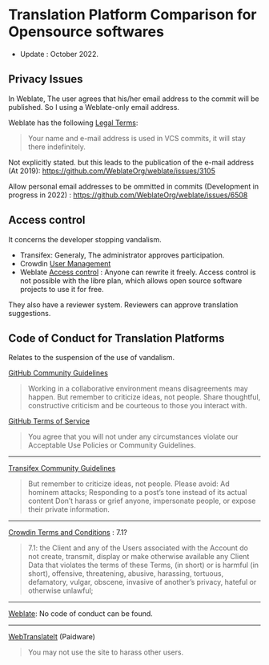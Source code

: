 # Translation Platform Comparison for Opensource softwares

* Update : October 2022.

## Privacy Issues

In Weblate, The user agrees that his/her email address to the commit will be published. So I using a Weblate-only email address.

Weblate has the following [Legal Terms](https://hosted.weblate.org/legal/):
> Your name and e-mail address is used in VCS commits, it will stay there indefinitely.

Not explicitly stated. but this leads to the publication of the e-mail address (At 2019): https://github.com/WeblateOrg/weblate/issues/3105

Allow personal email addresses to be ommitted in commits (Development in progress in 2022) : https://github.com/WeblateOrg/weblate/issues/6508

## Access control
It concerns the developer stopping vandalism.

* Transifex: Generaly, The administrator approves participation.
* Crowdin [User Management](https://support.crowdin.com/enterprise/user-management/)
* Weblate [Access control](https://docs.weblate.org/en/latest/admin/access.html#access-control) : Anyone can rewrite it freely. Access control is not possible with the libre plan, which allows open source software projects to use it for free.

They also have a reviewer system. Reviewers can approve translation suggestions.

## Code of Conduct for Translation Platforms
Relates to the suspension of the use of vandalism.

[GitHub Community Guidelines](https://docs.github.com/en/site-policy/github-terms/github-community-guidelines)
> Working in a collaborative environment means disagreements may happen. But remember to criticize ideas, not people. Share thoughtful, constructive criticism and be courteous to those you interact with.

[GitHub Terms of Service](https://docs.github.com/en/site-policy/github-terms/github-terms-of-service#c-acceptable-use)
> You agree that you will not under any circumstances violate our Acceptable Use Policies or Community Guidelines.

----
[Transifex Community Guidelines](https://community.transifex.com/faq#improve)
> But remember to criticize ideas, not people.
> Please avoid: Ad hominem attacks; Responding to a post’s tone instead of its actual content
> Don’t harass or grief anyone, impersonate people, or expose their private information.

----
[Crowdin Terms and Conditions](https://support.crowdin.com/terms/) : 7.1?
>7.1: the Client and any of the Users associated with the Account do not create, transmit, display or make otherwise available any Client Data that violates the terms of these Terms, (in short) or is harmful (in short), offensive, threatening, abusive, harassing, tortuous, defamatory, vulgar, obscene, invasive of another’s privacy, hateful or otherwise unlawful;

----
[Weblate](https://weblate.org/terms/): No code of conduct can be found.

----
[WebTranslateIt](https://webtranslateit.com/tos) (Paidware)
>You may not use the site to harass other users.
